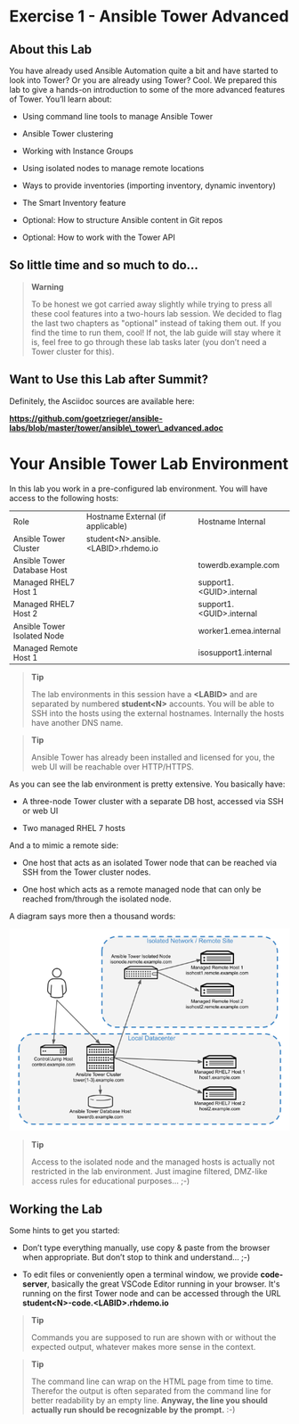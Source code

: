 # Exercise 1 - Ansible Tower Advanced

## About this Lab

You have already used Ansible Automation quite a bit and have started to
look into Tower? Or you are already using Tower? Cool. We prepared this
lab to give a hands-on introduction to some of the more advanced
features of Tower. You’ll learn about:

  - Using command line tools to manage Ansible Tower

  - Ansible Tower clustering

  - Working with Instance Groups

  - Using isolated nodes to manage remote locations

  - Ways to provide inventories (importing inventory, dynamic inventory)

  - The Smart Inventory feature

  - Optional: How to structure Ansible content in Git repos

  - Optional: How to work with the Tower API

## So little time and so much to do…

> **Warning**
>
> To be honest we got carried away slightly while trying to press all
> these cool features into a two-hours lab session. We decided to flag
> the last two chapters as "optional" instead of taking them out. If you
> find the time to run them, cool\! If not, the lab guide will stay
> where it is, feel free to go through these lab tasks later (you don’t
> need a Tower cluster for this).

## Want to Use this Lab after Summit?

Definitely, the Asciidoc sources are available here:

**https://github.com/goetzrieger/ansible-labs/blob/master/tower/ansible\_tower\_advanced.adoc**

# Your Ansible Tower Lab Environment

In this lab you work in a pre-configured lab environment. You will have
access to the following hosts:

|                                  |                                         |                                |
| -------------------------------- | --------------------------------------- | ------------------------------ |
| Role                             | Hostname External (if applicable)       | Hostname Internal              |
| Ansible Tower Cluster            | student\<N>.ansible.\<LABID>.rhdemo.io                                        |                                |
| Ansible Tower Database Host      |                                         | towerdb.example.com            |
| Managed RHEL7 Host 1             |                                         | support1.&lt;GUID&gt;.internal     |
| Managed RHEL7 Host 2             |                                         | support1.&lt;GUID&gt;.internal     |
| Ansible Tower Isolated Node      |                                         | worker1.emea.internal |
| Managed Remote Host 1            |                                         | isosupport1.internal  |

> **Tip**
>
> The lab environments in this session have a **\<LABID>** and are separated by numbered **student\<N>** accounts. You will be able to SSH into the hosts using the external hostnames. Internally the hosts have another DNS name.

> **Tip**
>
> Ansible Tower has already been installed and licensed for you, the web
> UI will be reachable over HTTP/HTTPS.

As you can see the lab environment is pretty extensive. You basically
have:

  - A three-node Tower cluster with a separate DB host, accessed via SSH
    or web UI

  - Two managed RHEL 7 hosts

And a to mimic a remote side:

  - One host that acts as an isolated Tower node that can be reached via
    SSH from the Tower cluster nodes.

  - One host which acts as a remote managed node that can only be reached
    from/through the isolated node.

A diagram says more then a thousand words:

![adv\_tower\_diagram.png](../../images/adv_tower_diagram.png)

> **Tip**
>
> Access to the isolated node and the managed hosts is actually not
> restricted in the lab environment. Just imagine filtered, DMZ-like
> access rules for educational purposes… ;-)

## Working the Lab

Some hints to get you started:

  - Don’t type everything manually, use copy & paste from the browser
    when appropriate. But don’t stop to think and understand… ;-)

  - To edit files or conveniently open a terminal window, we provide **code-server**, basically the great VSCode Editor running in your browser. It's running on the first Tower node and can be accessed through the URL **student\<N>-code.\<LABID>.rhdemo.io**

> **Tip**
>
> Commands you are supposed to run are shown with or without the
> expected output, whatever makes more sense in the context.

> **Tip**
>
> The command line can wrap on the HTML page from time to time. Therefor
> the output is often separated from the command line for better
> readability by an empty line. **Anyway, the line you should actually
> run should be recognizable by the prompt.** :-)
